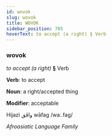 ```yaml
---
id: wovok
slug: wovok
title: WOVOK
sidebar_position: 705
hoverText: to accept (a right) § Verb
---
```


### wovok

*to accept (a right)* **§** Verb

**Verb**: to accept

**Noun**: a right/accepted thing

**Modifier**: acceptable

Hijazi وافَق wāfag /waː.faɡ/

*Afroasiatic Language Family*